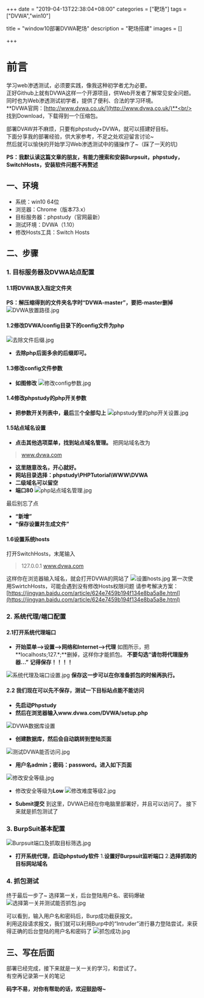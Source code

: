 +++
date = "2019-04-13T22:38:04+08:00"
categories = ["靶场"]
tags = ["DVWA","win10"]

title = "window10部署DVWA靶场"
description = "靶场搭建"
images = []

+++

# 前言
学习web渗透测试，必须要实践，像我这种初学者尤为必要。<br/>
正好Github上就有DVWA这样一个开源项目，供Web开发者了解常见安全问题。同时也为Web渗透测试初学者，提供了便利、合法的学习环境。<br/>
**DVWA官网：[http://www.dvwa.co.uk/](http://www.dvwa.co.uk/)**<br/>
找到Download，下载得到一个压缩包。<br/>

部署DVAW并不麻烦，只要有phpstudy+DVWA，就可以搭建好目标。<br/>
下面分享我的部署经验，供大家参考，不足之处欢迎留言讨论~<br/>
然后就可以愉快的开始学习Web渗透测试中的骚操作了~（踩了一天的坑)<br/>

**PS：我默认读这篇文章的朋友，有能力搜索和安装Burpsuit，phpstudy，SwitchHosts，安装软件问题不再赘述**

## 一、环境
- 系统：win10 64位
- 浏览器：Chrome（版本73.x）
- 目标服务器：phpstudy（官网最新）
- 测试环境：DVWA（1.10）
- 修改Hosts工具：Switch Hosts

## 二、步骤
### 1. 目标服务器及DVWA站点配置

#### 1.1将DVWA放入指定文件夹
**PS：解压缩得到的文件夹名字时“DVWA-master”，要把-master删掉**
![DVWA放置路径.jpg](https://ae01.alicdn.com/kf/U9f0f6ebf4811463c912b2effbfda00b8B.jpg)

#### 1.2修改DVWA/config目录下的config文件为php
![去除文件后缀.jpg](https://ae01.alicdn.com/kf/U5f2d6f402c7b43b3a02f169323655a4eB.jpg)

- **去除php后面多余的后缀即可。**

#### 1.3修改config文件参数

- **如图修改**
![修改config参数.jpg](https://ae01.alicdn.com/kf/U7c4053d519c241b181727a73df9c72779.jpg)

#### 1.4修改phpstudy的php开关参数

- **把参数开关列表中，最后三个全部勾上**
![phpstudy里的php开关设置.jpg](https://ae01.alicdn.com/kf/U5b2a3fb007ed40e0bf838b5443711351A.jpg)

#### 1.5站点域名设置

- **点击其他选项菜单，找到站点域名管理。**
把网站域名改为
>www.dvwa.com

- **这里随意改名，开心就好。**
- **网站目录选择：phpstudy\PHPTutorial\WWW\DVWA**
- **二级域名可以留空**
- **端口80**
![php站点域名管理.jpg](https://ae01.alicdn.com/kf/Ucd6b144407e24265bb29df511b1d0467q.jpg)

最后别忘了点

- **“新增”**
- **“保存设置并生成文件”**

#### 1.6设置系统hosts
打开SwitchHosts，末尾输入

> 127.0.0.1 www.dvwa.com


这样你在浏览器输入域名，就会打开DVWA的网站了
![设置hosts.jpg](https://ae01.alicdn.com/kf/U2c53a41b3b5446acb4cf57475c3f35afT.jpg)
第一次使用SwirtchHosts，可能会遇到没有修改Hosts权限问题
请参考解决方案：
[https://jingyan.baidu.com/article/624e7459b194f134e8ba5a8e.html](https://jingyan.baidu.com/article/624e7459b194f134e8ba5a8e.html)


### 2. 系统代理/端口配置
#### 2.1打开系统代理端口
- **开始菜单——>设置——>网络和Internet——>代理**
如图所示，把**localhosts;127.\*;**删掉，这样你才能抓包。
**不要勾选“请勿将代理服务器...”**
**记得保存！！！！**

![系统代理及端口设置.jpg](https://ae01.alicdn.com/kf/U9cbdcb79d282483a9a18dcdbb2190ee97.jpg)
**保存这一步可以在你准备抓包的时候再执行。**

#### 2.2 我们现在可以先不保存，测试一下目标站点能不能访问
- **先启动Phpstudy**
- **然后在浏览器输入www.dvwa.com/DVWA/setup.php**

![DVWA数据库设置](https://ae01.alicdn.com/kf/Ua484f82d62054772920402dd20abcc88Q.png)

- **创建数据库，然后会自动跳转到登陆页面**

![测试DVWA能否访问.jpg](https://ae01.alicdn.com/kf/U91fbdfe348a0428db7f0a373864ae533u.jpg)

- **用户名admin；密码：password。进入如下页面**

![修改安全等级.jpg](https://ae01.alicdn.com/kf/U0cd717f8a4cd4e008b98ecedde00a760r.jpg)

- 修改安全等级为**Low**
![修改难度等级2.jpg](https://ae01.alicdn.com/kf/U00412ce15ad946649b718fef8e300edfa.jpg)

- **Submit提交**
到这里，DVWA已经在你电脑里部署好，并且可以访问了。
接下来就是抓包测试了

### 3. BurpSuit基本配置
![Burpsuit端口及抓取目标筛选.jpg](https://ae01.alicdn.com/kf/U5e2a09d5433f4490be78442432977211N.jpg)
- **打开系统代理，启动phpstudy软件**
1.**设置好Burpsuit监听端口**
2.**选择抓取的目标网站域名**

### 4. 抓包测试
终于最后一步了~
选择第一关，后台登陆用户名、密码爆破
![选择第一关并测试能否抓包.jpg](https://ae01.alicdn.com/kf/U4b0d80d8bd424154b5da3d4b7ce0b8aca.jpg)

可以看到，输入用户名和密码后，Burp成功截获报文。<br/>
利用这段请求报文，我们就可以利用Burp中的“Intruder”进行暴力登陆尝试，来获得正确的后台登陆的用户名和密码了
![抓包成功.jpg](https://ae01.alicdn.com/kf/Uf4c60dda0433403eac670cb23bd2c1b0c.jpg)

## 三、写在后面
部署已经完成，接下来就是一关一关的学习，和尝试了。<br/>
有空再记录第一关的笔记<br/>

**码字不易，对你有帮助的话，欢迎鼓励呀~**